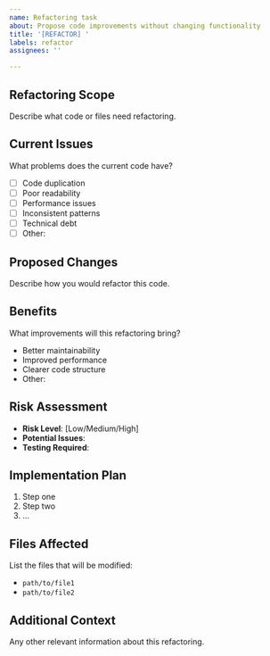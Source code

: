 ```yaml
---
name: Refactoring task
about: Propose code improvements without changing functionality
title: '[REFACTOR] '
labels: refactor
assignees: ''

---
```


## Refactoring Scope
Describe what code or files need refactoring.

## Current Issues
What problems does the current code have?
- [ ] Code duplication
- [ ] Poor readability
- [ ] Performance issues
- [ ] Inconsistent patterns
- [ ] Technical debt
- [ ] Other:

## Proposed Changes
Describe how you would refactor this code.

## Benefits
What improvements will this refactoring bring?
- Better maintainability
- Improved performance
- Clearer code structure
- Other:

## Risk Assessment
- **Risk Level**: [Low/Medium/High]
- **Potential Issues**:
- **Testing Required**:

## Implementation Plan
1. Step one
2. Step two
3. ...

## Files Affected
List the files that will be modified:
- `path/to/file1`
- `path/to/file2`

## Additional Context
Any other relevant information about this refactoring.
